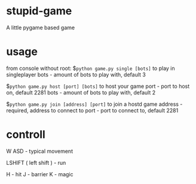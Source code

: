 # stupid-game
A little pygame based game

# usage
from console without root:
$`python game.py single [bots]`
to play in singleplayer
bots - amount of bots to play with, default 3

$`python game.py host [port] [bots]`
to host your game
port - port to host on, default 2281
bots - amount of bots to play with, default 2

$`python game.py join [address] [port]`
to join a hostd game
address - required, address to connect to
port - port to connect to, default 2281

# controll

 W
ASD - typical movement

LSHIFT ( left shift ) - run

H - hit
J - barrier
K - magic
